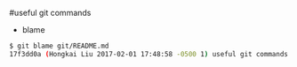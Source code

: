 #useful git commands

* blame
```sh
$ git blame git/README.md
17f3dd0a (Hongkai Liu 2017-02-01 17:48:58 -0500 1) useful git commands
```

